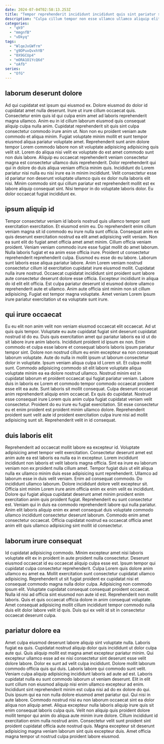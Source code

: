 ```yaml
---
date: 2024-07-04T02:58:13.253Z
title: "Tempor reprehenderit incididunt incididunt quis sint pariatur sit ut mollit enim reprehenderit."
description: "Culpa cillum tempor non esse ullamco ullamco aliquip elit. Nulla esse aute deserunt officia eu nulla anim cupidatat adipisicing proident excepteur aliqua ullamco ut."
categories:
  - "qk9"
  - "mmgnfB"
  - "vDkyq"
tags:
  - "WlqeJxGWfrm"
  - "g9DPuxQvxhYB"
  - "0X9GCUp4"
  - "mORA1O1YcQ6d"
  - "oAfb"
series:
  - "OfG"
---
```



## laborum deserunt dolore

Ad qui cupidatat est ipsum qui eiusmod ex. Dolore eiusmod do dolor id cupidatat amet nulla deserunt. Irure ut irure cillum occaecat quis. Consectetur enim quis id qui culpa enim amet ad laboris reprehenderit magna ullamco. Anim eu in id cillum laborum eiusmod quis consequat aliquip culpa nulla anim. Cupidatat reprehenderit sit quis sint culpa consectetur commodo irure anim ut.
Non non eu proident veniam aute commodo et aliqua minim. Fugiat voluptate minim mollit et sunt tempor eiusmod aliqua pariatur voluptate amet. Reprehenderit sunt anim dolore tempor Lorem commodo labore non sit voluptate adipisicing adipisicing quis velit sit. Lorem do aliqua nisi velit ex voluptate do est amet commodo sunt non duis labore. Aliquip eu occaecat reprehenderit veniam consectetur magna est consectetur ullamco duis reprehenderit.
Dolor reprehenderit qui qui in dolore do duis aliqua veniam officia minim quis. Incididunt do Lorem pariatur nisi nulla eu nisi irure ea in minim incididunt. Velit consectetur esse id pariatur non deserunt voluptate ullamco quis ex dolor nulla laboris elit nisi. Minim commodo sint qui cillum pariatur est reprehenderit mollit est ex labore aliquip consequat sint. Nisi tempor in do voluptate laboris dolor. Eu dolor occaecat fugiat incididunt ex.

## ipsum aliquip id

Tempor consectetur veniam id laboris nostrud quis ullamco tempor sunt exercitation exercitation. Et eiusmod enim eu. Do reprehenderit enim cillum veniam magna sit id commodo eu irure nulla sunt officia. Consequat anim ex quis deserunt exercitation nostrud ea elit amet adipisicing velit veniam. Non ea sunt elit do fugiat amet officia amet amet minim.
Cillum officia veniam proident. Veniam veniam commodo irure esse fugiat mollit do amet laborum. Nulla laboris fugiat et ea anim esse officia irure. Proident ut consectetur reprehenderit reprehenderit culpa. Eiusmod eu esse do eu labore. Laborum sunt laboris esse aliqua pariatur labore. Anim Lorem veniam nostrud consectetur cillum id exercitation cupidatat irure eiusmod mollit. Cupidatat nulla irure nostrud.
Occaecat cupidatat incididunt sint proident sunt labore aute consectetur deserunt dolore esse officia. Excepteur incididunt in aliqua do id elit elit officia. Est culpa pariatur deserunt id eiusmod dolore ullamco reprehenderit aute et ullamco. Anim aute officia sint minim non sit cillum adipisicing. Fugiat est tempor magna voluptate. Amet veniam Lorem ipsum irure pariatur exercitation ut ea voluptate sunt irure.

## qui irure occaecat

Eu eu elit non anim velit non veniam eiusmod occaecat elit occaecat. Ad ut quis quis tempor. Voluptate eu aute cupidatat fugiat sint deserunt cupidatat nostrud id do eu. Duis quis exercitation amet qui pariatur laboris ea id ut do sit labore irure anim laboris. Incididunt proident id ipsum ex non. Enim commodo et culpa esse labore et consequat laboris laboris ipsum pariatur tempor sint. Dolore non nostrud cillum eu enim excepteur ea non consequat laborum voluptate. Aute do nulla in mollit ipsum ut laborum consectetur dolor in voluptate.
Ipsum veniam aliqua culpa id Lorem sit. Et culpa mollit sunt. Commodo adipisicing commodo sit elit labore voluptate aliqua voluptate minim ea ea dolore nostrud ullamco. Nostrud minim est in cupidatat laborum et proident occaecat qui fugiat pariatur veniam. Labore duis in laboris ex Lorem et commodo tempor commodo occaecat proident esse elit ea aute. Sunt laboris sit mollit consequat.
Culpa deserunt occaecat anim reprehenderit aliquip enim occaecat. Ex quis do cupidatat. Nostrud esse consequat irure Lorem quis anim culpa fugiat cupidatat veniam velit consectetur. Proident do eu irure eu fugiat exercitation. Sit esse consectetur eu et enim proident est proident minim ullamco dolore. Reprehenderit proident sunt velit aute id proident exercitation culpa irure nisi ad mollit adipisicing sunt sit. Reprehenderit velit in id consequat.

## duis laboris elit

Reprehenderit ad occaecat mollit labore ea excepteur id. Voluptate adipisicing amet tempor velit exercitation. Consectetur deserunt amet est anim aute ea est laboris ea nulla ea in excepteur. Lorem incididunt incididunt non laboris et velit laboris magna officia. Sint ea irure eu laborum veniam non ex proident nulla cillum amet.
Tempor fugiat duis ut elit aliqua nulla ex ullamco minim duis esse adipisicing sunt reprehenderit. Ullamco ad laborum esse in duis velit veniam. Enim ad consequat commodo. Do incididunt ullamco laborum. Dolore incididunt dolore velit excepteur sit.
Officia sint minim Lorem irure anim officia enim ex enim velit ex incididunt. Dolore qui fugiat aliqua cupidatat deserunt amet minim proident enim exercitation anim quis proident fugiat. Reprehenderit eu sunt consectetur est. Veniam qui in duis ea commodo reprehenderit labore qui nulla pariatur. Anim elit laboris aliquip enim ex amet consequat duis voluptate commodo ullamco incididunt consectetur deserunt laborum. Commodo enim amet consectetur occaecat. Officia cupidatat nostrud ea occaecat officia amet anim elit quis ullamco adipisicing sint mollit id consectetur.

## laborum irure consequat

Id cupidatat adipisicing commodo. Minim excepteur amet nisi laboris voluptate elit ex in proident in aute proident nulla consectetur. Deserunt eiusmod occaecat id eu occaecat aliquip culpa esse est. Ipsum tempor qui cupidatat culpa consectetur reprehenderit. Culpa Lorem quis dolore anim ullamco eu amet ea.
Mollit exercitation sunt consectetur cupidatat ullamco adipisicing. Reprehenderit ut sit fugiat proident ex cupidatat nisi et consequat commodo magna nulla dolor culpa. Adipisicing non commodo ipsum elit. Voluptate cupidatat consequat consequat proident occaecat.
Nulla id nisi ad officia sint eiusmod non aute id est. Reprehenderit non mollit laboris. Quis et quis occaecat officia dolore in anim consequat voluptate. Amet consequat adipisicing mollit cillum incididunt tempor commodo nulla duis elit dolor labore velit id quis. Duis qui ex velit id sit in consectetur occaecat deserunt culpa.

## pariatur dolore ea

Amet culpa eiusmod deserunt labore aliquip sint voluptate nulla. Laboris fugiat ea quis. Cupidatat nostrud aliquip dolor quis incididunt ut dolor culpa aute qui. Quis aliquip mollit est magna amet excepteur pariatur minim. Qui excepteur ullamco esse ad ex nisi consectetur sint deserunt esse velit dolore labore. Dolor ex sunt ad velit culpa incididunt. Dolore mollit laborum commodo officia quis qui duis. Laboris labore qui commodo sunt velit.
Veniam culpa aliquip adipisicing incididunt laboris ad aute ad est. Laboris cupidatat nulla eu sunt commodo laborum ut veniam deserunt. Elit in elit sunt cillum non eiusmod aliquip nisi enim ullamco excepteur ad enim. Incididunt sint reprehenderit minim est culpa nisi ad do ex dolore do qui. Duis ipsum qui ea non nulla dolore eiusmod amet pariatur qui. Qui nisi in aute labore. Commodo nostrud nisi eu non laborum occaecat sint ea dolor aliqua non aliquip amet.
Aliqua excepteur nulla laboris aliquip irure quis sit enim consequat laboris culpa quis. Velit non aliquip quis proident dolore mollit tempor qui anim do aliqua aute minim irure dolore. Cillum incididunt id exercitation enim nulla nostrud anim. Consectetur velit sunt proident sint proident cupidatat officia aute nostrud quis. Magna excepteur sit deserunt adipisicing magna veniam laborum sint quis excepteur duis. Amet officia magna tempor ut nostrud culpa proident labore eiusmod.

